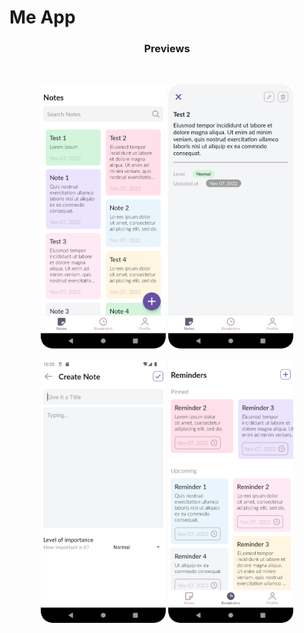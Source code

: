 # Me App

<h3 align="center">
  Previews
</h3>
<br />

<p align="center">
    <img src="arts/notes.png"
        alt="Notes Page"
        width="200" />
    <img src="arts/notes_detail.png"
        alt="Notes Detail Page"
    width="200" />
</p>

<p align="center">
    <img src="arts/create_notes.png"
        alt="Create Notes Page"
        width="200" />
    <img src="arts/reminders.png"
        alt="Reminders Page"
        width="200" />
</p>
